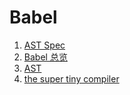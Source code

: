 # Babel

1. [AST Spec](https://github.com/babel/babylon/blob/master/ast/spec.md)  
1. [Babel 总览](http://www.alloyteam.com/2017/04/analysis-of-babel-babel-overview/)  
1. [AST](https://juejin.im/post/5d765f2cf265da03e61b390d)  
1. [the super tiny compiler](https://github.com/YongzeYao/the-super-tiny-compiler-CN) 